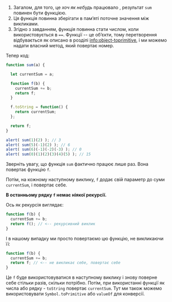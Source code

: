 
1. Загалом, для того, це *хоч як небудь* працювало , результат `sum` повинен бути функцією.
2. Ця функція повинна зберігати в пам’яті поточне значення між викликами.
3. Згідно з завданням, функція повинна стати числом, коли використовується в `==`. Функції -- це об’єкти, тому перетворення відбувається як описано в розділі <info:object-toprimitive>, і ми можемо надати власний метод, який повертає номер.

Тепер код:

```js demo run
function sum(a) {

  let currentSum = a;

  function f(b) {
    currentSum += b;
    return f;
  }

  f.toString = function() {
    return currentSum;
  };

  return f;
}

alert( sum(1)(2) ); // 3
alert( sum(5)(-1)(2) ); // 6
alert( sum(6)(-1)(-2)(-3) ); // 0
alert( sum(0)(1)(2)(3)(4)(5) ); // 15
```

Зверніть увагу, що функція `sum` фактично працює лише раз. Вона повертає функцію `f`.

Потім, на кожному наступному виклику, `f` додає свій параметр до суми `currentSum`, і повертає себе.

**В останньому рядку `f` немає ніякої рекурсії.**

Ось як рекурсія виглядає:

```js
function f(b) {
  currentSum += b;
  return f(); // <-- рекурсивний виклик
}
```

І в нашому випадку ми просто повертаємо цю функцію, не викликаючи її:

```js
function f(b) {
  currentSum += b;
  return f; // <-- не викликає себе, повертає себе
}
```

Це `f` буде використовуватися в наступному виклику і знову поверне себе стільки разів, скільки потрібно. Потім, при використанні функції як числа або рядку - `toString` повертає `currentSum`. Тут ми також можемо використовувати `Symbol.toPrimitive` або `valueOf` для конверсії.
